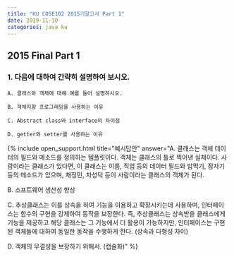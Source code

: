 ```yaml
---
title: "KU COSE102 2015기말고사 Part 1"
date: 2019-11-10
categories: java ku
---
```


## 2015 Final Part 1

### 1. 다음에 대하여 간략히 설명하여 보시오.

``A. 클래스와 객체에 대해 예를 들어 설명하시오.``

``B. 객체지향 프로그래밍을 사용하는 이유``

``C. Abstract class와 interface의 차이점``

``D. getter와 setter를 사용하는 이유``

{% include open_support.html title="예시답안" answer="A. 클래스는 객체 데이터의 필드와 메소드를 정의하는 템플릿이다. 객체는 클래스의 틀로 찍어낸 실체이다.
사람이라는 클래스가 있다면, 이 클래스는 이름, 직업 등의 데이터 필드와 밥먹기, 잠자기 등의 메소드가 있으며, 채정민, 차성덕 등이 사람이라는 클래스의 객체가 된다.

B. 소프트웨어 생산성 향상

C. 추상클래스는 이를 상속을 하여 기능을 이용하고 확장시키는데 사용하며, 인터페이스는 함수의 구현을 강제하여 동작을 보장한다.
즉, 추상클래스는 상속받을 클래스에게 기능을 제공하고 해당 클래스는 그 기능에서 더 활용이 가능하지만, 인터페이스는 구현된 객체들에 대하여 동일한 동작을 수행하게 한다.
(상속과 다형성 차이)

D. 객체의 무결성을 보장하기 위해서. (캡슐화)" %}
